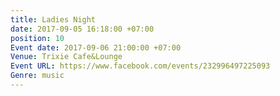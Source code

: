 ```yaml
---
title: Ladies Night
date: 2017-09-05 16:18:00 +07:00
position: 10
Event date: 2017-09-06 21:00:00 +07:00
Venue: Trixie Cafe&Lounge
Event URL: https://www.facebook.com/events/232996497225093
Genre: music
---
```


